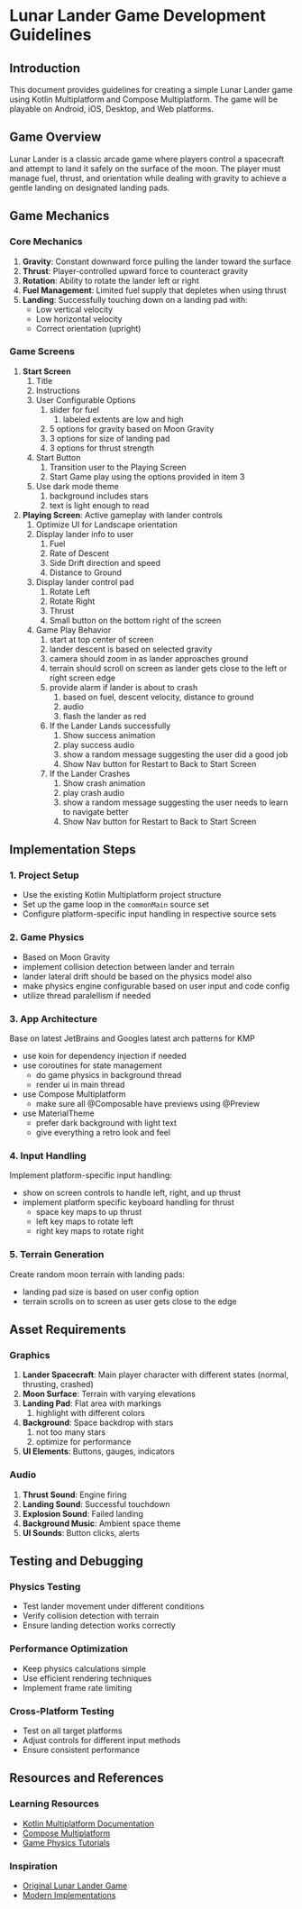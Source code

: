 # Lunar Lander Game Development Guidelines

## Introduction
This document provides guidelines for creating a simple Lunar Lander game using Kotlin Multiplatform and Compose Multiplatform. The game will be playable on Android, iOS, Desktop, and Web platforms.

## Game Overview
Lunar Lander is a classic arcade game where players control a spacecraft and attempt to land it safely on the surface of the moon. The player must manage fuel, thrust, and orientation while dealing with gravity to achieve a gentle landing on designated landing pads.

## Game Mechanics

### Core Mechanics
1. **Gravity**: Constant downward force pulling the lander toward the surface
2. **Thrust**: Player-controlled upward force to counteract gravity
3. **Rotation**: Ability to rotate the lander left or right
4. **Fuel Management**: Limited fuel supply that depletes when using thrust
5. **Landing**: Successfully touching down on a landing pad with:
    - Low vertical velocity
    - Low horizontal velocity
    - Correct orientation (upright)

### Game Screens
1. **Start Screen** 
   1. Title
   2. Instructions 
   3. User Configurable Options
      1. slider for fuel
         1. labeled extents are low and high
      2. 5 options for gravity based on Moon Gravity
      3. 3 options for size of landing pad
      4. 3 options for thrust strength
   4. Start Button
      1. Transition user to the Playing Screen 
      2. Start Game play using the options provided in item 3
   5. Use dark mode theme
      1. background includes stars
      2. text is light enough to read
2. **Playing Screen**: Active gameplay with lander controls
   1. Optimize UI for Landscape orientation
   2. Display lander info to user
      1. Fuel
      2. Rate of Descent 
      3. Side Drift direction and speed
      4. Distance to Ground
   3. Display lander control pad 
      1. Rotate Left
      2. Rotate Right
      3. Thrust
      4. Small button on the bottom right of the screen
   4. Game Play Behavior
      1. start at top center of screen
      2. lander descent is based on selected gravity
      3. camera should zoom in as lander approaches ground
      4. terrain should scroll on screen as lander gets close to the left or right screen edge
      5. provide alarm if lander is about to crash
         1. based on fuel, descent velocity, distance to ground
         2. audio
         3. flash the lander as red
      6. If the Lander Lands successfully
         1. Show success animation
         2. play success audio
         3. show a random message suggesting the user did a good job
         4. Show Nav button for Restart to Back to Start Screen
      7. If the Lander Crashes
         1. Show crash animation
         2. play crash audio
         3. show a random message suggesting the user needs to learn to navigate better
         4. Show Nav button for Restart to Back to Start Screen

## Implementation Steps

### 1. Project Setup
- Use the existing Kotlin Multiplatform project structure
- Set up the game loop in the `commonMain` source set
- Configure platform-specific input handling in respective source sets

### 2. Game Physics
- Based on Moon Gravity
- implement collision detection between lander and terrain
- lander lateral drift should be based on the physics model also
- make physics engine configurable based on user input and code config
- utilize thread paralellism if needed

### 3. App Architecture
Base on latest JetBrains and Googles latest arch patterns for KMP
- use koin for dependency injection if needed
- use coroutines for state management
  - do game physics in background thread
  - render ui in main thread
- use Compose Multiplatform
  - make sure all @Composable have previews using @Preview
- use MaterialTheme
  - prefer dark background with light text
  - give everything a retro look and feel

### 4. Input Handling
Implement platform-specific input handling:
- show on screen controls to handle left, right, and up thrust
- implement platform specific keyboard handling for thrust
  - space key maps to up thrust
  - left key maps to rotate left
  - right key maps to rotate right

### 5. Terrain Generation
Create random moon terrain with landing pads:
- landing pad size is based on user config option
- terrain scrolls on to screen as user gets close to the edge

## Asset Requirements

### Graphics
1. **Lander Spacecraft**: Main player character with different states (normal, thrusting, crashed)
2. **Moon Surface**: Terrain with varying elevations
3. **Landing Pad**: Flat area with markings
   1. highlight with different colors 
4. **Background**: Space backdrop with stars
   1. not too many stars
   2. optimize for performance 
5. **UI Elements**: Buttons, gauges, indicators

### Audio
1. **Thrust Sound**: Engine firing
2. **Landing Sound**: Successful touchdown
3. **Explosion Sound**: Failed landing
4. **Background Music**: Ambient space theme
5. **UI Sounds**: Button clicks, alerts

## Testing and Debugging

### Physics Testing
- Test lander movement under different conditions
- Verify collision detection with terrain
- Ensure landing detection works correctly

### Performance Optimization
- Keep physics calculations simple
- Use efficient rendering techniques
- Implement frame rate limiting

### Cross-Platform Testing
- Test on all target platforms
- Adjust controls for different input methods
- Ensure consistent performance

## Resources and References

### Learning Resources
- [Kotlin Multiplatform Documentation](https://www.jetbrains.com/help/kotlin-multiplatform-dev/get-started.html)
- [Compose Multiplatform](https://github.com/JetBrains/compose-multiplatform/)
- [Game Physics Tutorials](https://www.toptal.com/game/video-game-physics-part-i-an-introduction-to-rigid-body-dynamics)

### Inspiration
- [Original Lunar Lander Game](https://en.wikipedia.org/wiki/Lunar_Lander_(video_game_genre))
- [Modern Implementations](https://github.com/topics/lunar-lander)
